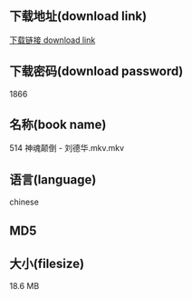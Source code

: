 ## 下载地址(download link)
[下载链接 download link](https://voluble-croquembouche-d321dc.netlify.app/?s=514+%E7%A5%9E%E9%AD%82%E9%A2%A0%E5%80%92+-+%E5%88%98%E5%BE%B7%E5%8D%8E.mkv)

## 下载密码(download password)
1866

## 名称(book name)
514 神魂颠倒 - 刘德华.mkv.mkv

## 语言(language)
chinese

## MD5


## 大小(filesize)
18.6 MB
